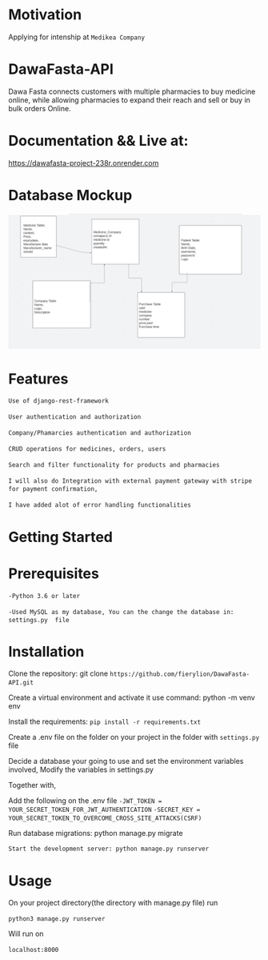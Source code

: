 # Motivation

Applying for intenship at `Medikea Company`

# DawaFasta-API
Dawa Fasta connects customers with multiple pharmacies to buy medicine online, while allowing pharmacies to expand their reach and sell or buy in bulk orders Online.

# Documentation && Live at:
   
  https://dawafasta-project-238r.onrender.com
  
# Database Mockup

![Database Mockup](https://github.com/fierylion/DawaFasta-API/blob/main/Database%20Mockup.png)
     
# Features

	Use of django-rest-framework
	
	User authentication and authorization
	
	Company/Phamarcies authentication and authorization
	
	CRUD operations for medicines, orders, users
	
	Search and filter functionality for products and pharmacies
	
	I will also do Integration with external payment gateway with stripe for payment confirmation,
	
	I have added alot of error handling functionalities
	
# Getting Started

# Prerequisites

	-Python 3.6 or later
	
	-Used MySQL as my database, You can the change the database in:  settings.py  file

# Installation

Clone the repository: git clone `https://github.com/fierylion/DawaFasta-API.git`

Create a virtual environment and activate it use command: python -m venv env 

Install the requirements: `pip install -r requirements.txt`

Create a .env file on the folder on your project in the folder with `settings.py` file

Decide a database your going to use and set the environment variables involved, Modify the variables in settings.py

Together with,

Add the following on the .env file
	`-JWT_TOKEN = YOUR_SECRET_TOKEN_FOR_JWT_AUTHENTICATION`
	`-SECRET_KEY = YOUR_SECRET_TOKEN_TO_OVERCOME_CROSS_SITE_ATTACKS(CSRF)`

Run database migrations: python manage.py migrate

	Start the development server: python manage.py runserver
	
# Usage

On your project directory(the directory with manage.py file) run 

 `python3 manage.py runserver`
 
Will run on 

`localhost:8000`
	
	
	
	
	
